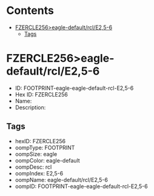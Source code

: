 



Contents
========

* [FZERCLE256>eagle-default/rcl/E2,5-6](#fzercle256eagle-defaultrcle25-6)
	* [Tags](#tags)

# FZERCLE256>eagle-default/rcl/E2,5-6

- ID: FOOTPRINT-eagle-eagle-default-rcl-E2,5-6
- Hex ID: FZERCLE256
- Name: 
- Description: 

## Tags

- hexID: FZERCLE256
- oompType: FOOTPRINT
- oompSize: eagle
- oompColor: eagle-default
- oompDesc: rcl
- oompIndex: E2,5-6
- oompName: eagle-default/rcl/E2,5-6
- oompID: FOOTPRINT-eagle-eagle-default-rcl-E2,5-6

